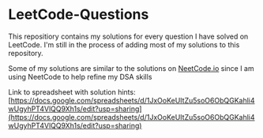 # LeetCode-Questions
This repositiory contains my solutions for every question I have solved on LeetCode. I'm still in the process of adding most of my solutions to this repository.

Some of my solutions are similar to the solutions on [NeetCode.io](https://neetcode.io/practice) since I am using NeetCode to help refine my DSA skills

Link to spreadsheet with solution hints: [https://docs.google.com/spreadsheets/d/1JxOoKeUItZu5soO6ObQGKahli4wUgyhPT4VlQQ9Xh1s/edit?usp=sharing](https://docs.google.com/spreadsheets/d/1JxOoKeUItZu5soO6ObQGKahli4wUgyhPT4VlQQ9Xh1s/edit?usp=sharing)
